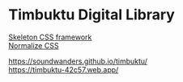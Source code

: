 # Timbuktu Digital Library
<a href = "http://getskeleton.com">Skeleton CSS framework</a>
<br>
<a href = "https://github.com/necolas/normalize.css/">Normalize CSS</a>

https://soundwanders.github.io/timbuktu/  <br>
https://timbuktu-42c57.web.app/
